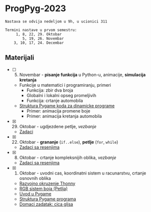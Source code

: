 # ProgPyg-2023

```
Nastava se odvija nedeljom u 9h, u ucionici 311
```

```
Termini nastave u prvom semestru:
     1, 8, 22, 29. Oktobar
        5, 19, 26. Novembar
    3, 10, 17, 24. Decembar
```

## Materijali 
- [ ] 5. Novembar - **pisanje funkcija** u Python-u, animacije, **simulacija kretanja**
  - Funkcije u matematici i programiranju, primeri
    - Funkcija: zbir dva broja
    - Globalni i lokalni opseg promeljivih
    - Funkcija: crtanje automobila
  - [Struktura Pygame koda za dinamicke programe](materijali/kodovi/skelet_frame.py)
    - Primer: animacija promene boje
    - Primer: animacija kretanja automobila
- [x] 29. Oktobar - ugdjezdene petlje, *vezbanje*
  - [Zadaci](materijali/zadaci/04_29_okt.md)
- [x] 22. Oktobar - **grananje** (`if..else`), **petlje** (`for`, `while`)
  - [Zadaci sa resenjima](materijali/zadaci/03_22_okt.md)
- [x] 8. Oktobar - crtanje kompleksnijih oblika, *vezbanje*
  - [Zadaci sa resenjima](materijali/zadaci/02_08_okt.md)
- [x] 1. Oktobar - uvodni cas, koordinatni sistem u racunarstvu, crtanje osnovnih oblika
  - [Razvojno okruzenje Thonny](materijali/tekstovi/thonny.md)
  - [RGB sistem boja (Petlja)](https://petlja.org/kurs/352/3/6074)
  - [Uvod u Pygame](materijali/tekstovi/pygame_uvod.md)
  - [Struktura Pygame programa](materijali/kodovi/skelet_uvod.py)
  - [Domaci zadatak: cica glisa](materijali/domaci/01_01_okt.md)

<!-- ## Plan rada
Tempo cemo prilagoditi nasim potrebama, nista iz gore navedenog nije zakon, samo okviran plan.
- [x] [Instalacija okruzenja Thonny i potrebnih biblioteka](materijali/tekstovi/thonny.md)
- [x] *Uvod u Python, promenljive, osnovni tipovi*
- [x] Uvod u 2D grafiku, FPS, pikseli, [RGB boje](https://petlja.org/kurs/352/3/6074)
- [x] Koriscenje biblioteke Pygame, `wait_loop`, [skelet za kodove](materijali/kodovi/skelet_uvod.py)
- [x] [Crtanje osnovnih oblika: boje, koordinate, duzi, pravougaonici, krugovi](materijali/tekstovi/pygame_uvod.md)
- [x] [*Liste i torke u Python-u*](materijali/kodovi/lista.py)
- [x] Crtanje osnovnih oblika: [mnogouglovi](materijali/kodovi/trougao.py)
- [x] *Logika u Python-u: `if...else` naredba, bool vrednosti*
- [x] [*Petlje u Python-u: `for` i `while`*](materijali/kodovi/petlje.py)
- [x] Crtanje pravilnih oblika uz pomoc petlji
- [ ] Ugnjezdene petlje (petlje u vise nivoa)
- [ ] [Napredniji `import`; biblioteka `random`](materijali/tekstovi/importovi.md)
- [ ] *Pisanje funkcija u Python-u, globalne i lokalne promenljive*
- [ ] Animacije, simulacije kretanja, `frame_loop`
- [ ] Ucitavanje i prikazivanje slika, transformacije slika, alat LibreSprite
- [ ] Vektori u 2D, sabiranje i oduzmianje vektora, rotacija
- [ ] Fizicke simulacije: ubrzano kretanje, kosi hitac
- [ ] Programiranje rekacije programa na koriscenje misa i tastature 
- [ ] *Recnici (mape) u Python-u, kljucevi, pristup po kljucu*
- [ ] Dogadjaji, `event_loop`
- [ ] Kolizije, hitbox, malo geometrije
- [ ] Prikazivanje teksta, fontovi, aliasing
- [ ] ...
- [ ] Veliki projekat na kraju kursa -->
